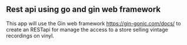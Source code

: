 ## Rest api using go and gin web framework

This app will use the Gin web framework https://gin-gonic.com/docs/ to create an RESTapi for manage the access to a store selling vintage recordings on vinyl.